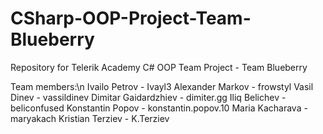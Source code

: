 # CSharp-OOP-Project-Team-Blueberry
Repository for Telerik Academy C# OOP Team Project - Team Blueberry

Team members:\n
Ivailo Petrov - Ivayl3
Alexander Markov - frowstyl
Vasil Dinev - vassildinev
Dimitar Gaidardzhiev - dimiter.gg
Iliq Belichev - beliconfused
Konstantin Popov - konstantin.popov.10
Maria Kacharava - maryakach
Kristian Terziev - K.Terziev
